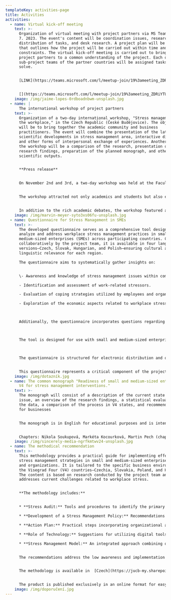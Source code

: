 ```yaml
---
templateKey: activities-page
title: Activities
activities:
  - name: Virtual kick-off meeting
    text: >-
      Organization of virtual meeting with project partners via MS Teams on 3.
      7. 2023. The event's content will be coordination issues, research design,
      distribution of tasks, and desk research. A project plan will be developed
      that outlines how the project will be carried out within time and cost
      constraints. The virtual kick-off meeting is carried out to bring all
      project partners to a common understanding of the project. Each of the
      sub-project teams of the partner countries will be assigned tasks to
      solve.


      [L﻿INK](https://teams.microsoft.com/l/meetup-join/19%3ameeting_ZDRiYTUyZDItNzZjYy00OWFjLThmODMtNTljNzRmZjBlM2Mx%40thread.v2/0?context=%7b%22Tid%22%3a%22c35f5da4-9a03-44e6-8bf9-92833634f6a7%22%2c%22Oid%22%3a%2273abd0a5-b6af-48ce-b78b-74edfd62827e%22%7d)


      [](https://teams.microsoft.com/l/meetup-join/19%3ameeting_ZDRiYTUyZDItNzZjYy00OWFjLThmODMtNTljNzRmZjBlM2Mx%40thread.v2/0?context=%7b%22Tid%22%3a%22c35f5da4-9a03-44e6-8bf9-92833634f6a7%22%2c%22Oid%22%3a%2273abd0a5-b6af-48ce-b78b-74edfd62827e%22%7d)
    image: /img/jaime-lopes-0rdboadnbwm-unsplash.jpg
  - name: |
      The international workshop of project partners 
    text: >-
      Organization of a two-day international workshop, "Stress management in
      the workplace," in the Czech Republic (České Budějovice). The objective
      will be to bring together the academic community and business
      practitioners. The event will combine the presentation of the latest
      scientific developments in stress management area, interactive discussion,
      and other forms of interpersonal exchange of experiences. Another part of
      the workshop will be a comparison of the research, presentation of the
      research findings, preparation of the planned monograph, and other
      scientific outputs.


      **P﻿ress release**


      On November 2nd and 3rd, a two-day workshop was held at the Faculty of Economics, University of South Bohemia in České Budějovice, focusing on the issue of stress and stress management in the business environment. The workshop is a part of project "Readiness of small and medium-sized enterprises in V4 for stress management interventions" which is co-financed by the Governments of Czechia, Hungary, Poland and Slovakia through Visegrad Grants from tInternational Visegrad Fund. This workshop brought together research teams from Visegrád Group countries, specifically teams from Poland (Wroclaw University of Economics and Business), Slovakia (University of Presov), and Hungary (Budapest University of Technology and Economics), in addition to our faculty.


      The workshop attracted not only academics and students but also employment experts, HR specialists, and representatives from the South Bohemian Chamber of Commerce. Discussions during the workshop were intense and open, leading to valuable insights and solutions regarding workplace stress. Participants had the opportunity to share their experiences and find common paths to address the entire issue, benefiting both in theory and practical application for businesses.


      In addition to the rich academic debates, the workshop featured a diverse cultural program that allowed participants to network and enjoy shared activities outside the lecture halls. This workshop was a valuable contribution to all involved and reinforced collaboration between universities and industrial partners in the field of workplace stress management.
    image: /img/marvin-meyer-syto3xs06fu-unsplash.jpg
  - name: Questionnaire for Stress Management in SMEs
    text: >-
      The developed questionnaire serves as a comprehensive tool designed to
      analyze and address workplace stress management practices in small and
      medium-sized enterprises (SMEs) across participating countries. Created
      collaboratively by the project team, it is available in four language
      versions—Czech, Slovak, Hungarian, and Polish—ensuring cultural and
      linguistic relevance for each region.

      The questionnaire aims to systematically gather insights on:


      \- Awareness and knowledge of stress management issues within companies.Implementation and effectiveness of stress management strategies.

      - Identification and assessment of work-related stressors.

      - Evaluation of coping strategies utilized by employees and organizations.

      - Exploration of the economic aspects related to workplace stress.



      Additionally, the questionnaire incorporates questions regarding the organizational profile, enabling a deeper understanding of the context in which these stress management practices operate.   



      The tool is designed for use with small and medium-sized enterprises, with a focus on gathering data from a diverse range of industries. This approach ensures that the findings reflect the varied nature of business environments and the specific challenges SMEs face in managing workplace stress.



      The questionnaire is structured for electronic distribution and optimized for use via digital platforms, facilitating streamlined data collection and analysis. To ensure a consistent approach across regions, each national team was tasked with translating and disseminating the questionnaire, adapting it to their local context while maintaining alignment with the overall research objectives.


      This questionnaire represents a critical component of the project, supporting the development of actionable insights and recommendations for improving stress management practices in SMEs.
    image: /img/dotazník.jpg
  - name: The common monograph "Readiness of small and medium-sized enterprises in
      V4 for stress management interventions."
    text: >-
      The monograph will consist of a description of the current state of the
      issue, an overview of the research findings, a statistical evaluation of
      the data, a comparison of the process in V4 states, and recommendations
      for businesses


      The monograph is in English for educational purposes and is intended primarily for academic and pedagogical use, but also for professionals in the field and other interest groups.On the basis of the available budget and the publisher's quotation valid at the time of publication, 160 copies of the 175-page monograph were agreed and paid for. This quantification reflected both the financial possibilities of the project and the expected demand among academic institutions and the professional public. Recommendations for practice have then been developed from the monograph. 


      Chapters: Nikola Soukupová, Markéta Kocourková, Martin Pech (chap. 1, 2, 6, 7, 8); Jana Klicnarová, Jan Fiala, Tomáš Roskovec (chap. 6, 7); Zuzana Birknerová, Lucia Zbihlejová (chap. 3); Dorota Molek-Winiarska, Jakub Drzewiecki (chap. 4); Ágota Kun, Hajnalka Turóczi, Péter Balogh (chap. 5).
    image: /img/sincerely-media-ngrfkmtwv24-unsplash.jpg
  - name: The methodical recommendation
    text: >-
      This methodology provides a practical guide for implementing effective
      stress management strategies in small and medium-sized enterprises (SMEs)
      and organizations. It is tailored to the specific business environments of
      the Visegrad Four (V4) countries—Czechia, Slovakia, Poland, and Hungary.
      The content is based on research conducted by the project team and
      addresses current challenges related to workplace stress.


      **The methodology includes:**


      * **Stress Audit:** Tools and procedures to identify the primary stressors in the workplace.

      * **Development of a Stress Management Policy:** Recommendations for establishing clear goals and procedures, supported by a comprehensive communication strategy.

      * **Action Plan:** Practical steps incorporating organizational and individual interventions, such as training, ergonomic improvements, and employee well-being support.

      * **Role of Technology:** Suggestions for utilizing digital tools to monitor and mitigate stress.

      * **Stress Management Model:** An integrated approach combining organizational and individual measures.


      The recommendations address the low awareness and implementation of stress management practices in enterprises. They equip businesses with tools to prevent the negative impacts of stress, such as burnout, turnover, and decreased productivity, while supporting sustainability and competitiveness.


      The methodology is available in  [Czech](https://jucb-my.sharepoint.com/:b:/g/personal/nsoukupova_jcu_cz/EdC-GLMtnC9MpKp-EcdL65sBzEmSn2csKVyBUz46qwixQw?e=nzSm6o), [Slovak](https://jucb-my.sharepoint.com/:b:/r/personal/nsoukupova_jcu_cz/Documents/METHODOLOGICAL%20RECOMMENDATIONS%20IN%20SLOVAK.pdf?csf=1&web=1&e=O9VR9e), [Polish](https://jucb-my.sharepoint.com/:b:/r/personal/nsoukupova_jcu_cz/Documents/METHODOLOGICAL%20RECOMMENDATIONS%20IN%20POLISH.pdf?csf=1&web=1&e=4eav54), and [Hungarian](https://jucb-my.sharepoint.com/:b:/r/personal/nsoukupova_jcu_cz/Documents/METHODOLOGICAL%20RECOMMENDATIONS%20IN%20HUNGARIAN.pdf?csf=1&web=1&e=KmsY9d).


      The product is published exclusively in an online format for easy distribution and efficient dissemination. To download the methodology, click the link below.
    image: /img/doporučení.jpg
---
```

